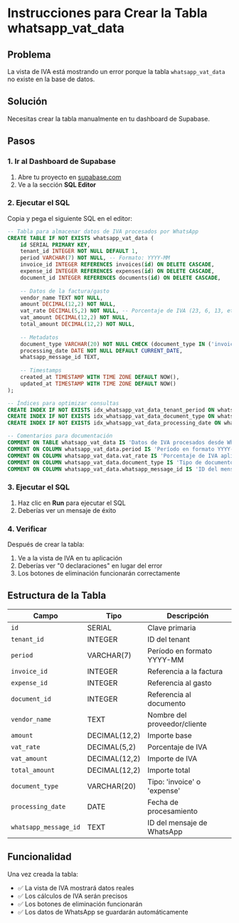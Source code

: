 # Instrucciones para Crear la Tabla whatsapp_vat_data

## Problema
La vista de IVA está mostrando un error porque la tabla `whatsapp_vat_data` no existe en la base de datos.

## Solución
Necesitas crear la tabla manualmente en tu dashboard de Supabase.

## Pasos

### 1. Ir al Dashboard de Supabase
1. Abre tu proyecto en [supabase.com](https://supabase.com)
2. Ve a la sección **SQL Editor**

### 2. Ejecutar el SQL
Copia y pega el siguiente SQL en el editor:

```sql
-- Tabla para almacenar datos de IVA procesados por WhatsApp
CREATE TABLE IF NOT EXISTS whatsapp_vat_data (
    id SERIAL PRIMARY KEY,
    tenant_id INTEGER NOT NULL DEFAULT 1,
    period VARCHAR(7) NOT NULL, -- Formato: YYYY-MM
    invoice_id INTEGER REFERENCES invoices(id) ON DELETE CASCADE,
    expense_id INTEGER REFERENCES expenses(id) ON DELETE CASCADE,
    document_id INTEGER REFERENCES documents(id) ON DELETE CASCADE,
    
    -- Datos de la factura/gasto
    vendor_name TEXT NOT NULL,
    amount DECIMAL(12,2) NOT NULL,
    vat_rate DECIMAL(5,2) NOT NULL, -- Porcentaje de IVA (23, 6, 13, etc.)
    vat_amount DECIMAL(12,2) NOT NULL,
    total_amount DECIMAL(12,2) NOT NULL,
    
    -- Metadatos
    document_type VARCHAR(20) NOT NULL CHECK (document_type IN ('invoice', 'expense')),
    processing_date DATE NOT NULL DEFAULT CURRENT_DATE,
    whatsapp_message_id TEXT,
    
    -- Timestamps
    created_at TIMESTAMP WITH TIME ZONE DEFAULT NOW(),
    updated_at TIMESTAMP WITH TIME ZONE DEFAULT NOW()
);

-- Índices para optimizar consultas
CREATE INDEX IF NOT EXISTS idx_whatsapp_vat_data_tenant_period ON whatsapp_vat_data(tenant_id, period);
CREATE INDEX IF NOT EXISTS idx_whatsapp_vat_data_document_type ON whatsapp_vat_data(document_type);
CREATE INDEX IF NOT EXISTS idx_whatsapp_vat_data_processing_date ON whatsapp_vat_data(processing_date);

-- Comentarios para documentación
COMMENT ON TABLE whatsapp_vat_data IS 'Datos de IVA procesados desde WhatsApp';
COMMENT ON COLUMN whatsapp_vat_data.period IS 'Período en formato YYYY-MM';
COMMENT ON COLUMN whatsapp_vat_data.vat_rate IS 'Porcentaje de IVA aplicado (23, 6, 13, etc.)';
COMMENT ON COLUMN whatsapp_vat_data.document_type IS 'Tipo de documento: invoice o expense';
COMMENT ON COLUMN whatsapp_vat_data.whatsapp_message_id IS 'ID del mensaje de WhatsApp original';
```

### 3. Ejecutar el SQL
1. Haz clic en **Run** para ejecutar el SQL
2. Deberías ver un mensaje de éxito

### 4. Verificar
Después de crear la tabla:
1. Ve a la vista de IVA en tu aplicación
2. Deberías ver "0 declaraciones" en lugar del error
3. Los botones de eliminación funcionarán correctamente

## Estructura de la Tabla

| Campo | Tipo | Descripción |
|-------|------|-------------|
| `id` | SERIAL | Clave primaria |
| `tenant_id` | INTEGER | ID del tenant |
| `period` | VARCHAR(7) | Período en formato YYYY-MM |
| `invoice_id` | INTEGER | Referencia a la factura |
| `expense_id` | INTEGER | Referencia al gasto |
| `document_id` | INTEGER | Referencia al documento |
| `vendor_name` | TEXT | Nombre del proveedor/cliente |
| `amount` | DECIMAL(12,2) | Importe base |
| `vat_rate` | DECIMAL(5,2) | Porcentaje de IVA |
| `vat_amount` | DECIMAL(12,2) | Importe de IVA |
| `total_amount` | DECIMAL(12,2) | Importe total |
| `document_type` | VARCHAR(20) | Tipo: 'invoice' o 'expense' |
| `processing_date` | DATE | Fecha de procesamiento |
| `whatsapp_message_id` | TEXT | ID del mensaje de WhatsApp |

## Funcionalidad
Una vez creada la tabla:
- ✅ La vista de IVA mostrará datos reales
- ✅ Los cálculos de IVA serán precisos
- ✅ Los botones de eliminación funcionarán
- ✅ Los datos de WhatsApp se guardarán automáticamente

